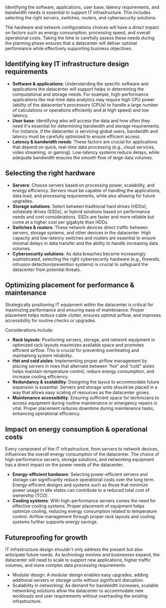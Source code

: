 Identifying the software, applications, user base, latency requirements, and bandwidth needs is essential to support IT infrastructure. This includes selecting the right servers, switches, routers, and cybersecurity solutions.

The hardware and network configurations choices will have a direct impact on factors such as energy consumption, processing speed, and overall operational costs. Taking the time to carefully assess these needs during the planning phase ensures that a datacenter will deliver optimal performance while effectively supporting business objectives.

## Identifying key IT infrastructure design requirements

- **Software & applications**: Understanding the specific software and applications the datacenter will support helps in determining the computational and storage needs. For example, high-performance applications like real-time data analytics may require high CPU power (ability of the datacenter’s processors (CPUs) to handle a large number of calculations or operations efficiently and at high speed) and low latency.  
- **User base**: Identifying who will access the data and how often they need it's essential for determining bandwidth and storage requirements. For instance, if the datacenter is servicing global users, bandwidth and latency must be carefully optimized to ensure efficient access.  
- **Latency & bandwidth needs**: These factors are crucial for applications that depend on quick, real-time data processing (e.g., cloud services, video streaming, or gaming). Low-latency systems reduce delays, while adequate bandwidth ensures the smooth flow of large data volumes.

## Selecting the right hardware

- **Servers**: Choose servers based on processing power, scalability, and energy efficiency. Servers must be capable of handling the applications, data load, and processing requirements, while also allowing for future upgrades.
- **Storage solutions**: Select between traditional hard drives (HDDs), solidstate drives (SSDs), or hybrid solutions based on performance needs and cost considerations. SSDs are faster and more reliable but come at a higher cost per gigabyte than HDDs.  
- **Switches & routers**: These network devices direct traffic between servers, storage systems, and other devices in the datacenter. High capacity and low-latency switches and routers are essential to ensure minimal delays in data transfer and the ability to handle increasing data volumes.  
- **Cybersecurity solutions**: As data breaches become increasingly sophisticated, selecting the right cybersecurity hardware (e.g., firewalls, intrusion detection/prevention systems) is crucial to safeguard the datacenter from potential threats.

## Optimizing placement for performance & maintenance

Strategically positioning IT equipment within the datacenter is critical for maximizing performance and ensuring ease of maintenance. Proper placement helps reduce cable clutter, ensures optimal airflow, and improves accessibility for routine checks or upgrades.

Considerations include:

- **Rack layouts**: Positioning servers, storage, and network equipment in optimized rack layouts maximizes available space and promotes efficient airflow. This is crucial for preventing overheating and maintaining system reliability.  
- **Hot and cold aisles**: Implementing proper airflow management by placing servers in rows that alternate between “hot” and “cold” aisles helps maintain temperature control, reduce energy consumption, and increase cooling efficiency.  
- **Redundancy & scalability**: Designing the layout to accommodate future expansion is essential. Servers and storage units should be placed in a way that allows easy scaling of resources as the datacenter grows.  
- **Maintenance accessibility**: Ensuring sufficient space for technicians to access equipment during routine maintenance or emergency repairs is vital. Proper placement reduces downtime during maintenance tasks, enhancing operational efficiency.  

## Impact on energy consumption & operational costs

Every component of the IT infrastructure, from servers to network devices, influences the overall energy consumption of the datacenter. The choice of high-performance servers, storage solutions, and networking equipment has a direct impact on the power needs of the datacenter.

- **Energy-efficient hardware**: Selecting power-efficient servers and storage can significantly reduce operational costs over the long term. Energy-efficient designs and systems such as those that minimize power usage in idle states can contribute to a reduced total cost of ownership (TCO).  
- **Cooling systems**: With high-performance servers comes the need for effective cooling systems. Proper placement of equipment helps optimize cooling, reducing energy consumption related to temperature control. Airflow management through proper rack layouts and cooling systems further supports energy savings.

## Futureproofing for growth

IT infrastructure design shouldn't only address the present but also anticipate future needs. As technology evolves and businesses expand, the datacenter will need to scale to support new applications, higher traffic volumes, and more complex data processing requirements.

- Modular design: A modular design enables easy upgrades, adding additional servers or storage units without significant disruption.  
- Scalability in networking: As demand for bandwidth increases, scalable networking solutions allow the datacenter to accommodate new workloads and user requirements without overhauling the existing infrastructure.

